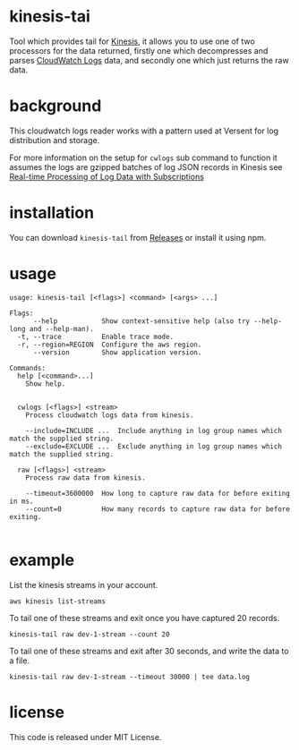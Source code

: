 # kinesis-tai

Tool which provides tail for [Kinesis](https://aws.amazon.com/kinesis/streams/), it allows you to use one of two processors for the data returned, firstly one which decompresses and parses [CloudWatch Logs](http://docs.aws.amazon.com/AmazonCloudWatch/latest/logs/WhatIsCloudWatchLogs.html) data, and secondly one which just returns the raw data.

# background

This cloudwatch logs reader works with a pattern used at Versent for log distribution and storage.

For more information on the setup for `cwlogs` sub command to function it assumes the logs are gzipped batches of log JSON records in Kinesis see [Real-time Processing of Log Data with Subscriptions](http://docs.aws.amazon.com/AmazonCloudWatch/latest/logs/CreateDestination.html)

# installation

You can download `kinesis-tail` from [Releases](https://github.com/Versent/kinesis-tail/releases) or install it using npm.

# usage

```
usage: kinesis-tail [<flags>] <command> [<args> ...]

Flags:
      --help           Show context-sensitive help (also try --help-long and --help-man).
  -t, --trace          Enable trace mode.
  -r, --region=REGION  Configure the aws region.
      --version        Show application version.

Commands:
  help [<command>...]
    Show help.


  cwlogs [<flags>] <stream>
    Process cloudwatch logs data from kinesis.

    --include=INCLUDE ...  Include anything in log group names which match the supplied string.
    --exclude=EXCLUDE ...  Exclude anything in log group names which match the supplied string.

  raw [<flags>] <stream>
    Process raw data from kinesis.

    --timeout=3600000  How long to capture raw data for before exiting in ms.
    --count=0          How many records to capture raw data for before exiting.


```

# example

List the kinesis streams in your account.

```
aws kinesis list-streams
```

To tail one of these streams and exit once you have captured 20 records.

```
kinesis-tail raw dev-1-stream --count 20
```

To tail one of these streams and exit after 30 seconds, and write the data to a file.

```
kinesis-tail raw dev-1-stream --timeout 30000 | tee data.log
```

# license

This code is released under MIT License.

